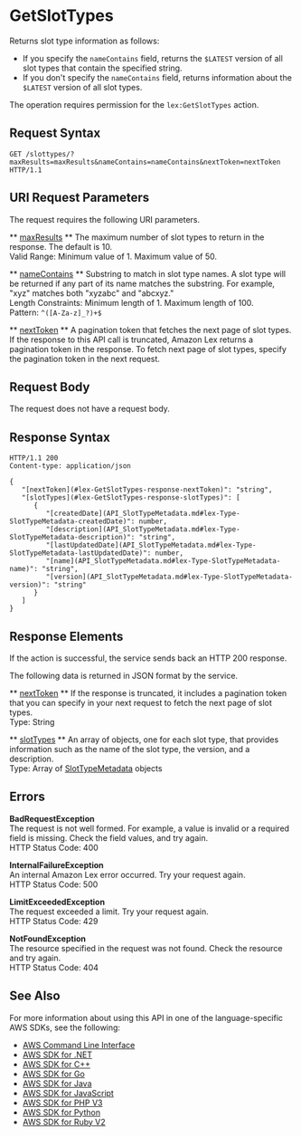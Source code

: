# GetSlotTypes<a name="API_GetSlotTypes"></a>

Returns slot type information as follows: 
+ If you specify the `nameContains` field, returns the `$LATEST` version of all slot types that contain the specified string\.
+  If you don't specify the `nameContains` field, returns information about the `$LATEST` version of all slot types\. 

 The operation requires permission for the `lex:GetSlotTypes` action\. 

## Request Syntax<a name="API_GetSlotTypes_RequestSyntax"></a>

```
GET /slottypes/?maxResults=maxResults&nameContains=nameContains&nextToken=nextToken HTTP/1.1
```

## URI Request Parameters<a name="API_GetSlotTypes_RequestParameters"></a>

The request requires the following URI parameters\.

 ** [maxResults](#API_GetSlotTypes_RequestSyntax) **   <a name="lex-GetSlotTypes-request-maxResults"></a>
The maximum number of slot types to return in the response\. The default is 10\.  
Valid Range: Minimum value of 1\. Maximum value of 50\.

 ** [nameContains](#API_GetSlotTypes_RequestSyntax) **   <a name="lex-GetSlotTypes-request-nameContains"></a>
Substring to match in slot type names\. A slot type will be returned if any part of its name matches the substring\. For example, "xyz" matches both "xyzabc" and "abcxyz\."  
Length Constraints: Minimum length of 1\. Maximum length of 100\.  
Pattern: `^([A-Za-z]_?)+$` 

 ** [nextToken](#API_GetSlotTypes_RequestSyntax) **   <a name="lex-GetSlotTypes-request-nextToken"></a>
A pagination token that fetches the next page of slot types\. If the response to this API call is truncated, Amazon Lex returns a pagination token in the response\. To fetch next page of slot types, specify the pagination token in the next request\.

## Request Body<a name="API_GetSlotTypes_RequestBody"></a>

The request does not have a request body\.

## Response Syntax<a name="API_GetSlotTypes_ResponseSyntax"></a>

```
HTTP/1.1 200
Content-type: application/json

{
   "[nextToken](#lex-GetSlotTypes-response-nextToken)": "string",
   "[slotTypes](#lex-GetSlotTypes-response-slotTypes)": [ 
      { 
         "[createdDate](API_SlotTypeMetadata.md#lex-Type-SlotTypeMetadata-createdDate)": number,
         "[description](API_SlotTypeMetadata.md#lex-Type-SlotTypeMetadata-description)": "string",
         "[lastUpdatedDate](API_SlotTypeMetadata.md#lex-Type-SlotTypeMetadata-lastUpdatedDate)": number,
         "[name](API_SlotTypeMetadata.md#lex-Type-SlotTypeMetadata-name)": "string",
         "[version](API_SlotTypeMetadata.md#lex-Type-SlotTypeMetadata-version)": "string"
      }
   ]
}
```

## Response Elements<a name="API_GetSlotTypes_ResponseElements"></a>

If the action is successful, the service sends back an HTTP 200 response\.

The following data is returned in JSON format by the service\.

 ** [nextToken](#API_GetSlotTypes_ResponseSyntax) **   <a name="lex-GetSlotTypes-response-nextToken"></a>
If the response is truncated, it includes a pagination token that you can specify in your next request to fetch the next page of slot types\.  
Type: String

 ** [slotTypes](#API_GetSlotTypes_ResponseSyntax) **   <a name="lex-GetSlotTypes-response-slotTypes"></a>
An array of objects, one for each slot type, that provides information such as the name of the slot type, the version, and a description\.  
Type: Array of [SlotTypeMetadata](API_SlotTypeMetadata.md) objects

## Errors<a name="API_GetSlotTypes_Errors"></a>

 **BadRequestException**   
The request is not well formed\. For example, a value is invalid or a required field is missing\. Check the field values, and try again\.  
HTTP Status Code: 400

 **InternalFailureException**   
An internal Amazon Lex error occurred\. Try your request again\.  
HTTP Status Code: 500

 **LimitExceededException**   
The request exceeded a limit\. Try your request again\.  
HTTP Status Code: 429

 **NotFoundException**   
The resource specified in the request was not found\. Check the resource and try again\.  
HTTP Status Code: 404

## See Also<a name="API_GetSlotTypes_SeeAlso"></a>

For more information about using this API in one of the language\-specific AWS SDKs, see the following:
+  [AWS Command Line Interface](https://docs.aws.amazon.com/goto/aws-cli/lex-models-2017-04-19/GetSlotTypes) 
+  [AWS SDK for \.NET](https://docs.aws.amazon.com/goto/DotNetSDKV3/lex-models-2017-04-19/GetSlotTypes) 
+  [AWS SDK for C\+\+](https://docs.aws.amazon.com/goto/SdkForCpp/lex-models-2017-04-19/GetSlotTypes) 
+  [AWS SDK for Go](https://docs.aws.amazon.com/goto/SdkForGoV1/lex-models-2017-04-19/GetSlotTypes) 
+  [AWS SDK for Java](https://docs.aws.amazon.com/goto/SdkForJava/lex-models-2017-04-19/GetSlotTypes) 
+  [AWS SDK for JavaScript](https://docs.aws.amazon.com/goto/AWSJavaScriptSDK/lex-models-2017-04-19/GetSlotTypes) 
+  [AWS SDK for PHP V3](https://docs.aws.amazon.com/goto/SdkForPHPV3/lex-models-2017-04-19/GetSlotTypes) 
+  [AWS SDK for Python](https://docs.aws.amazon.com/goto/boto3/lex-models-2017-04-19/GetSlotTypes) 
+  [AWS SDK for Ruby V2](https://docs.aws.amazon.com/goto/SdkForRubyV2/lex-models-2017-04-19/GetSlotTypes) 